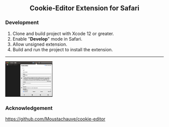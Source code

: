 <p id="downloads" align="center">
	<h2 align="center">Cookie-Editor Extension for Safari</h2>
</p>

### Development
1. Clone and build project with Xcode 12 or greater.
2. Enable "**Develop**" mode in Safari.
3. Allow unsigned extension.
4. Build and run the project to install the extension.

<hr/>
<img src="sample/1.png" style="width: 150px;"/>

### Acknowledgement
<a href="https://github.com/Moustachauve/cookie-editor" target="_blank">https://github.com/Moustachauve/cookie-editor</a>
